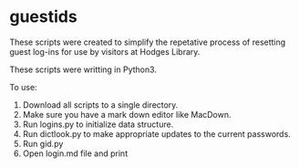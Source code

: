 # guestids

These scripts were created to simplify the repetative process of resetting guest log-ins for use by visitors at Hodges Library. 

These scripts were writting in Python3. 

To use:

1. Download all scripts to a single directory.
2. Make sure you have a mark down editor like MacDown. 
3. Run logins.py to initialize data structure. 
4. Run dictlook.py to make appropriate updates to the current passwords.
5. Run gid.py
6. Open login.md file and print